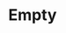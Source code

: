 ---
index: 2
layout: fragment
parent: lang
title: Empty
links:
    GitHub: https://github.com/cufyorg/framework/blob/master/src/main/java/cufy/lang/Empty.java
    Javadoc: https://framework.cufy.org/javadoc/cufy/lang/Empty.html
description: >-
    The class Empty is a representation class that can't be instanced
    nor inherited. It represents the emptiness. It could be used as
    the family of a Clazz, so it tells the method to ignore the object
    as if it was not there.
---